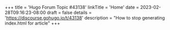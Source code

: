 +++
title = 'Hugo Forum Topic #43138'
linkTitle = 'Home'
date = 2023-02-28T09:16:23-08:00
draft = false
details = 'https://discourse.gohugo.io/t/43138'
description = "How to stop generating index.html for article"
+++
